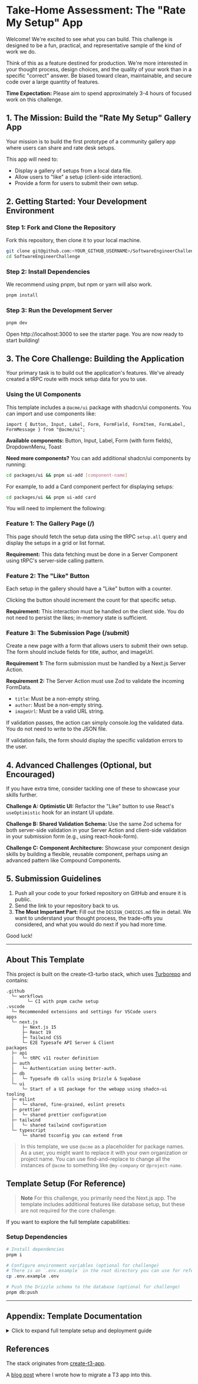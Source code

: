 # Take-Home Assessment: The "Rate My Setup" App

Welcome! We're excited to see what you can build. This challenge is designed to be a fun, practical, and representative sample of the kind of work we do.

Think of this as a feature destined for production. We're more interested in your thought process, design choices, and the quality of your work than in a specific "correct" answer. Be biased toward clean, maintainable, and secure code over a large quantity of features.

**Time Expectation:** Please aim to spend approximately 3-4 hours of focused work on this challenge.

## 1. The Mission: Build the "Rate My Setup" Gallery App

Your mission is to build the first prototype of a community gallery app where users can share and rate desk setups.

This app will need to:
- Display a gallery of setups from a local data file.
- Allow users to "like" a setup (client-side interaction).
- Provide a form for users to submit their own setup.

## 2. Getting Started: Your Development Environment

### Step 1: Fork and Clone the Repository
Fork this repository, then clone it to your local machine.

```bash
git clone git@github.com:<YOUR_GITHUB_USERNAME>/SoftwareEngineerChallenge.git
cd SoftwareEngineerChallenge
```

### Step 2: Install Dependencies
We recommend using pnpm, but npm or yarn will also work.

```bash
pnpm install
```

### Step 3: Run the Development Server

```bash
pnpm dev
```

Open http://localhost:3000 to see the starter page. You are now ready to start building!

## 3. The Core Challenge: Building the Application

Your primary task is to build out the application's features. We've already created a tRPC route with mock setup data for you to use.

### Using the UI Components

This template includes a `@acme/ui` package with shadcn/ui components. You can import and use components like:

```tsx
import { Button, Input, Label, Form, FormField, FormItem, FormLabel, FormMessage } from "@acme/ui";
```

**Available components:** Button, Input, Label, Form (with form fields), DropdownMenu, Toast

**Need more components?** You can add additional shadcn/ui components by running:
```bash
cd packages/ui && pnpm ui-add [component-name]
```

For example, to add a Card component perfect for displaying setups:
```bash
cd packages/ui && pnpm ui-add card
```

You will need to implement the following:

### Feature 1: The Gallery Page (/)
This page should fetch the setup data using the tRPC `setup.all` query and display the setups in a grid or list format.

**Requirement:** This data fetching must be done in a Server Component using tRPC's server-side calling pattern.

### Feature 2: The "Like" Button
Each setup in the gallery should have a "Like" button with a counter.

Clicking the button should increment the count for that specific setup.

**Requirement:** This interaction must be handled on the client side. You do not need to persist the likes; in-memory state is sufficient.

### Feature 3: The Submission Page (/submit)
Create a new page with a form that allows users to submit their own setup. The form should include fields for title, author, and imageUrl.

**Requirement 1:** The form submission must be handled by a Next.js Server Action.

**Requirement 2:** The Server Action must use Zod to validate the incoming FormData.
- `title`: Must be a non-empty string.
- `author`: Must be a non-empty string.
- `imageUrl`: Must be a valid URL string.

If validation passes, the action can simply console.log the validated data. You do not need to write to the JSON file.

If validation fails, the form should display the specific validation errors to the user.

## 4. Advanced Challenges (Optional, but Encouraged)

If you have extra time, consider tackling one of these to showcase your skills further.

**Challenge A: Optimistic UI:** Refactor the "Like" button to use React's `useOptimistic` hook for an instant UI update.

**Challenge B: Shared Validation Schema:** Use the same Zod schema for both server-side validation in your Server Action and client-side validation in your submission form (e.g., using react-hook-form).

**Challenge C: Component Architecture:** Showcase your component design skills by building a flexible, reusable component, perhaps using an advanced pattern like Compound Components.

## 5. Submission Guidelines

1. Push all your code to your forked repository on GitHub and ensure it is public.
2. Send the link to your repository back to us.
3. **The Most Important Part:** Fill out the `DESIGN_CHOICES.md` file in detail. We want to understand your thought process, the trade-offs you considered, and what you would do next if you had more time.

Good luck!

---

## About This Template

This project is built on the create-t3-turbo stack, which uses [Turborepo](https://turborepo.org) and contains:

```text
.github
  └─ workflows
        └─ CI with pnpm cache setup
.vscode
  └─ Recommended extensions and settings for VSCode users
apps
  └─ next.js
      ├─ Next.js 15
      ├─ React 19
      ├─ Tailwind CSS
      └─ E2E Typesafe API Server & Client
packages
  ├─ api
  |   └─ tRPC v11 router definition
  ├─ auth
  |   └─ Authentication using better-auth.
  ├─ db
  |   └─ Typesafe db calls using Drizzle & Supabase
  └─ ui
      └─ Start of a UI package for the webapp using shadcn-ui
tooling
  ├─ eslint
  |   └─ shared, fine-grained, eslint presets
  ├─ prettier
  |   └─ shared prettier configuration
  ├─ tailwind
  |   └─ shared tailwind configuration
  └─ typescript
      └─ shared tsconfig you can extend from
```

> In this template, we use `@acme` as a placeholder for package names. As a user, you might want to replace it with your own organization or project name. You can use find-and-replace to change all the instances of `@acme` to something like `@my-company` or `@project-name`.

## Template Setup (For Reference)

> **Note**
> For this challenge, you primarily need the Next.js app. The template includes additional features like database setup, but these are not required for the core challenge.

If you want to explore the full template capabilities:

### Setup Dependencies

```bash
# Install dependencies
pnpm i

# Configure environment variables (optional for challenge)
# There is an `.env.example` in the root directory you can use for reference
cp .env.example .env

# Push the Drizzle schema to the database (optional for challenge)
pnpm db:push
```

---

## Appendix: Template Documentation

<details>
<summary>Click to expand full template setup and deployment guide</summary>

### Configuring Better-Auth

Better-auth comes with an [auth proxy plugin](https://www.better-auth.com/docs/plugins/oauth-proxy) for OAuth integration in development and deployment environments.

### Adding New UI Components

Run the `ui-add` script to add a new UI component using the interactive `shadcn/ui` CLI:

```bash
pnpm ui-add
```

### Adding New Packages

To add a new package, simply run `pnpm turbo gen init` in the monorepo root.

## FAQ

### Does this pattern leak backend code to my client applications?

No, it does not. The `api` package should only be a production dependency in the Next.js application where it's served. Any additional apps you may add in the future should only add the `api` package as a dev dependency for type safety.

## Deployment

### Next.js

#### Deploy to Vercel

1. Create a new project on Vercel, select the `apps/nextjs` folder as the root directory.
2. Add your `POSTGRES_URL` environment variable.
3. Done! Your app should successfully deploy.



</details>

## References

The stack originates from [create-t3-app](https://github.com/t3-oss/create-t3-app).

A [blog post](https://jumr.dev/blog/t3-turbo) where I wrote how to migrate a T3 app into this.
